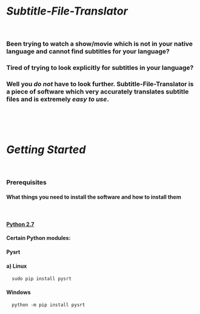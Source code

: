 
# *_Subtitle-File-Translator_*
<br />  

### Been trying to watch a show/movie which is not in your native language and cannot find subtitles for your language?

### Tired of trying to look explicitly for subtitles in your language?

### __Well you **_do not_** have to look further. Subtitle-File-Translator is a piece of software which very accurately translates subtitle files and is extremely _**easy to use**_.__

<br /><br /><br />

# *_Getting Started_*
<br />


### **Prerequisites**

#### What things you need to install the software and how to install them

<br />

####  [Python 2.7](https://www.python.org/downloads/release/python-2714/)


####  Certain Python modules:

#### Pysrt

#### a)  Linux
```
  sudo pip install pysrt       
```

#### Windows
```
  python -m pip install pysrt  
```
